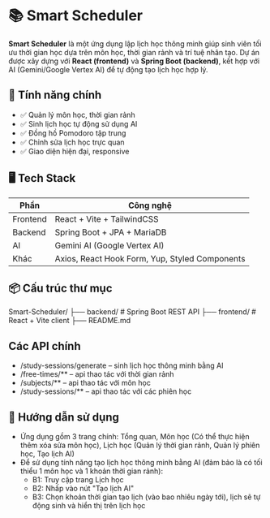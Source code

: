 # 📚 Smart Scheduler

**Smart Scheduler** là một ứng dụng lập lịch học thông minh giúp sinh viên tối ưu thời gian học dựa trên môn học, thời gian rảnh và trí tuệ nhân tạo. Dự án được xây dựng với **React (frontend)** và **Spring Boot (backend)**, kết hợp với AI (Gemini/Google Vertex AI) để tự động tạo lịch học hợp lý.

## 🚀 Tính năng chính

- ✅ Quản lý môn học, thời gian rảnh
- ✅ Sinh lịch học tự động sử dụng AI
- ✅ Đồng hồ Pomodoro tập trung
- ✅ Chỉnh sửa lịch học trực quan
- ✅ Giao diện hiện đại, responsive

## 🖥️ Tech Stack

| Phần     | Công nghệ                                      |
| -------- | ---------------------------------------------- |
| Frontend | React + Vite + TailwindCSS                     |
| Backend  | Spring Boot + JPA + MariaDB                    |
| AI       | Gemini AI (Google Vertex AI)                   |
| Khác     | Axios, React Hook Form, Yup, Styled Components |

## 📦 Cấu trúc thư mục

Smart-Scheduler/
├── backend/ # Spring Boot REST API
├── frontend/ # React + Vite client
├── README.md

## Các API chính

- /study-sessions/generate – sinh lịch học thông minh bằng AI
- /free-times/\*\* – api thao tác với thời gian rảnh
- /subjects/\*\* – api thao tác với môn học
- /study-sessions/\*\* – api thao tác với các phiên học

## 🔧 Hướng dẫn sử dụng

- Ứng dụng gồm 3 trang chính: Tổng quan, Môn học (Có thể thực hiện thêm xóa sửa môn học), Lịch học (Quản lý thời gian rảnh, Quản lý phiên học, Tạo lịch AI)
- Để sử dụng tính năng tạo lịch học thông minh bằng AI (đảm bảo là có tối thiểu 1 môn học và 1 khoản thời gian rảnh):
  - B1: Truy cập trang Lịch học
  - B2: Nhấp vào nút "Tạo lịch AI"
  - B3: Chọn khoản thời gian tạo lịch (vào bao nhiêu ngày tới), lịch sẽ tự động sinh và hiển thị trên lịch học

